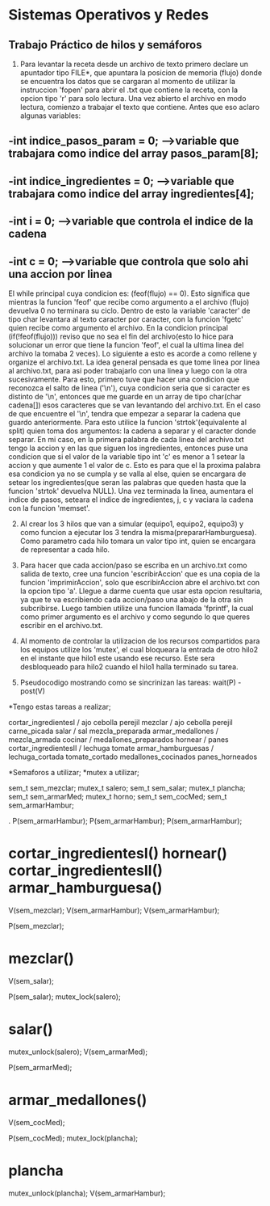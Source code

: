 # Sistemas Operativos y Redes

## Trabajo Práctico de hilos y semáforos

1) Para levantar la receta desde un archivo de texto primero declare un apuntador tipo FILE*, que apuntara la posicion de memoria (flujo) donde se encuentra los datos que se cargaran al momento de utilizar la instruccion 'fopen' para abrir el .txt que contiene la receta, con la opcion tipo 'r' para solo lectura.
Una vez abierto el archivo en modo lectura, comienzo a trabajar el texto que contiene. Antes que eso aclaro algunas variables:

-int indice_pasos_param = 0; -->variable que trabajara como indice del array pasos_param[8];
-
-int indice_ingredientes = 0; -->variable que trabajara como indice del array ingredientes[4];
-
-int i = 0; -->variable que controla el indice de la cadena
-
-int c = 0; -->variable que controla que solo ahi una accion por linea
-

El while principal cuya condicion es: (feof(flujo) == 0). Esto significa que mientras la funcion 'feof' que recibe como argumento a el archivo (flujo) devuelva 0 no terminara su ciclo. Dentro de esto la variable 'caracter' de tipo char levantara al texto caracter por caracter, con la funcion 'fgetc' quien recibe como argumento el archivo. En la condicion principal (if(!feof(flujo))) reviso que no sea el fin del archivo(esto lo hice para solucionar un error que tiene la funcion 'feof', el cual la ultima linea del archivo la tomaba 2 veces). Lo siguiente a esto es acorde a como rellene y organize el archivo.txt. La idea general pensada es que tome linea por linea al archivo.txt, para asi poder trabajarlo con una linea y luego con la otra sucesivamente. Para esto, primero tuve que hacer una condicion que reconozca el salto de linea ('\n'), cuya condicion seria que si caracter es distinto de '\n', entonces que me guarde en un array de tipo char(char cadena[]) esos caracteres que se van levantando del archivo.txt. En el caso de que encuentre el '\n', tendra que empezar a separar la cadena que guardo anteriormente. Para esto utilice la funcion 'strtok'(equivalente al split) quien toma dos argumentos: la cadena a separar y el caracter donde separar. En mi caso, en la primera palabra de cada linea del archivo.txt tengo la accion y en las que siguen los ingredientes, entonces puse una condicion que si el valor de la variable tipo int 'c' es menor a 1 setear la accion y que aumente 1 el valor de c. Esto es para que el la proxima palabra esa condicion ya no se cumpla y se valla al else, quien se encargara de setear los ingredientes(que seran las palabras que queden hasta que la funcion 'strtok' devuelva NULL). Una vez terminada la linea, aumentara el indice de pasos, seteara el indice de ingredientes, j, c y vaciara la cadena con la funcion 'memset'.

2) Al crear los 3 hilos que van a simular (equipo1, equipo2, equipo3) y como funcion a ejecutar los 3 tendra la misma(prepararHamburguesa). Como parametro cada hilo tomara un valor tipo int, quien se encargara de representar a cada hilo.

3) Para hacer que cada accion/paso se escriba en un archivo.txt como salida de texto, cree una funcion 'escribirAccion' que es una copia de la funcion 'imprimirAccion', solo que escribirAccion abre el archivo.txt con la opcion tipo 'a'. Llegue a darme cuenta que usar esta opcion resultaria, ya que te va escribiendo cada accion/paso una abajo de la otra sin subcribirse. Luego tambien utilize una funcion llamada 'fprintf', la cual como primer argumento es el archivo y como segundo lo que queres escribir en el archivo.txt.

4) Al momento de controlar la utilizacion de los recursos compartidos para los equipos utilize los 'mutex', el cual bloqueara la entrada de otro hilo2 en el instante que hilo1 este usando ese recurso. Este sera desbloqueado para hilo2 cuando el hilo1 halla terminado su tarea.

5) Pseudocodigo mostrando como se sincrinizan las tareas: wait(P) - post(V)

*Tengo estas tareas a realizar;

cortar_ingredientesI / ajo cebolla perejil
mezclar / ajo cebolla perejil carne_picada
salar / sal mezcla_preparada
armar_medallones / mezcla_armada
cocinar / medallones_preparados 
hornear / panes
cortar_ingredientesII / lechuga tomate
armar_hamburguesas / lechuga_cortada tomate_cortado medallones_cocinados panes_horneados

*Semaforos a utilizar;          *mutex a utilizar;

sem_t sem_mezclar;               mutex_t salero;
sem_t sem_salar;                 mutex_t plancha;
sem_t sem_armarMed;              mutex_t horno;
sem_t sem_cocMed;
sem_t sem_armarHambur;

.
                                                                                      P(sem_armarHambur);
                                                                                      P(sem_armarHambur);
                                                                                      P(sem_armarHambur);
#  cortar_ingredientesI()       hornear()               cortar_ingredientesII()         armar_hamburguesa()
V(sem_mezclar);                V(sem_armarHambur);     V(sem_armarHambur);

P(sem_mezclar);
#  mezclar()
V(sem_salar);

P(sem_salar);
 mutex_lock(salero);
#  salar()
 mutex_unlock(salero);
V(sem_armarMed);

P(sem_armarMed);
#  armar_medallones()
V(sem_cocMed);

P(sem_cocMed);
 mutex_lock(plancha);
# plancha
 mutex_unlock(plancha);
V(sem_armarHambur);
